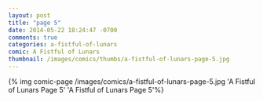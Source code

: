 ```yaml
---
layout: post
title: "page 5"
date: 2014-05-22 18:24:47 -0700
comments: true
categories: a-fistful-of-lunars
comic: A Fistful of Lunars
thumbnail: /images/comics/thumbs/a-fistful-of-lunars-page-5.jpg
---
```


{% img comic-page /images/comics/a-fistful-of-lunars-page-5.jpg 'A Fistful of Lunars Page 5' 'A Fistful of Lunars Page 5'%}